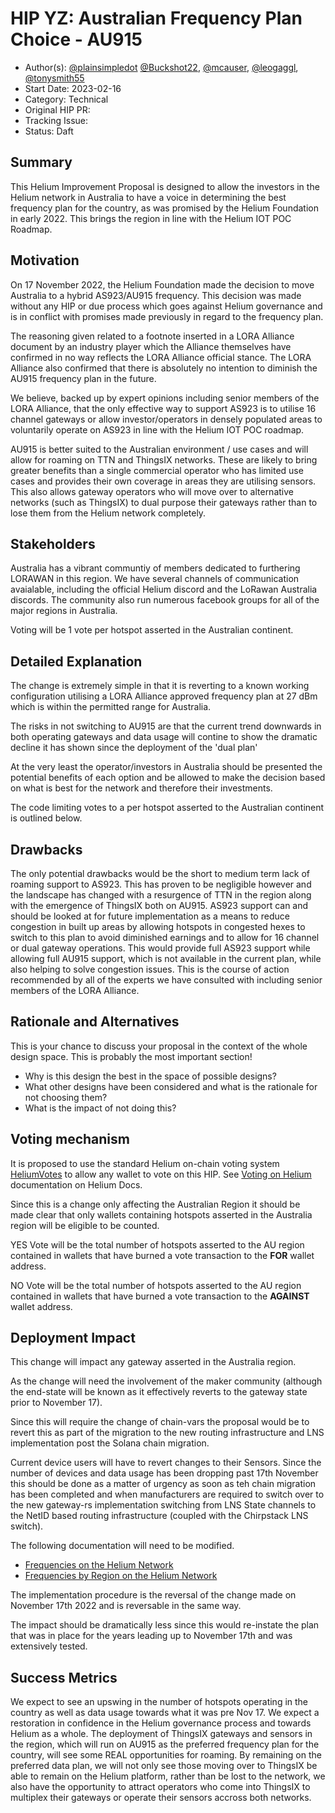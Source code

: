 # HIP YZ: Australian Frequency Plan Choice - AU915

- Author(s): [@plainsimpledot](https://github.com/plainsimpledot)
  [@Buckshot22](https://github.com/Buckshot22), [@mcauser](https://github.com/mcauser),
  [@leogaggl](https://github.com/leogaggl), [@tonysmith55](https://github.com/tonysmith55)
- Start Date: 2023-02-16
- Category: Technical
- Original HIP PR:
- Tracking Issue:
- Status: Daft

## Summary

This Helium Improvement Proposal is designed to allow the investors in the Helium network in Australia to have a voice in determining the best frequency plan for the country, as was promised by
the Helium Foundation in early 2022. This brings the region in line with the Helium IOT POC Roadmap.

## Motivation

On 17 November 2022, the Helium Foundation made the decision to move Australia to a hybrid
AS923/AU915 frequency. This decision was made without any HIP or due process which goes against
Helium governance and is in conflict with promises made previously in regard to the frequency plan.

The reasoning given related to a footnote inserted in a LORA Alliance document by an industry player
which the Alliance themselves have confirmed in no way reflects the LORA Alliance official stance.
The LORA Alliance also confirmed that there is absolutely no intention to diminish the AU915
frequency plan in the future.

We believe, backed up by expert opinions including senior members of the LORA Alliance, that the
only effective way to support AS923 is to utilise 16 channel gateways or allow investor/operators in
densely populated areas to voluntarily operate on AS923 in line with the Helium IOT POC roadmap.

AU915 is better suited to the Australian environment / use cases and will allow for roaming on TTN
and ThingsIX networks. These are likely to bring greater benefits than a single commercial operator
who has limited use cases and provides their own coverage in areas they are utilising sensors. This also allows gateway operators who will move over to alternative networks (such as ThingsIX) to dual purpose their gateways rather than to lose them from the Helium network completely.

## Stakeholders

Australia has a vibrant communtiy of members dedicated to furthering LORAWAN in this region. We have
several channels of communication avaialable, including the official Helium discord and the LoRawan
Australia discords. The community also run numerous facebook groups for all of the major regions in
Australia.

Voting will be 1 vote per hotspot asserted in the Australian continent.

## Detailed Explanation

The change is extremely simple in that it is reverting to a known working configuration utilising a
LORA Alliance approved frequency plan at 27 dBm which is within the permitted range for Australia.

The risks in not switching to AU915 are that the current trend downwards in both operating gateways
and data usage will contine to show the dramatic decline it has shown since the deployment of the
'dual plan'

At the very least the operator/investors in Australia should be presented the potential benefits of
each option and be allowed to make the decision based on what is best for the network and therefore
their investments.

The code limiting votes to a per hotspot asserted to the Australian continent is outlined below.

## Drawbacks

The only potential drawbacks would be the short to medium term lack of roaming support to AS923.
This has proven to be negligible however and the landscape has changed with a resurgence of TTN in the region along with the emergence of ThingsIX both on AU915.
AS923 support can and should be looked at for future implementation as a means to reduce congestion in built up areas by allowing hotspots in congested hexes to switch to this plan to avoid diminished earnings and to allow for 16 channel or dual gateway operations. 
This would provide full AS923 support while allowing full AU915 support, which is not available in the current plan, while also helping to solve congestion issues. This is the course of action recommended by all of the experts we have consulted with including senior members of the LORA Alliance.

## Rationale and Alternatives

This is your chance to discuss your proposal in the context of the whole design space. This is
probably the most important section!

- Why is this design the best in the space of possible designs?
- What other designs have been considered and what is the rationale for not choosing them?
- What is the impact of not doing this?

## Voting mechanism

It is proposed to use the standard Helium on-chain voting system [HeliumVotes](https://heliumvote.com) to allow any wallet to vote on this HIP. See [Voting on Helium](https://docs.helium.com/community-voting/) documentation on Helium Docs.

Since this is a change only affecting the Australian Region it should be made clear that only wallets containing hotspots asserted in the Australia region will be eligible to be counted.

YES Vote will be the total number of hotspots asserted to the AU region contained in wallets that have burned a vote transaction to the **FOR** wallet address.

NO Vote will be the total number of hotspots asserted to the AU region contained in wallets that have burned a vote transaction to the **AGAINST** wallet address.


## Deployment Impact

This change will impact any gateway asserted in the Australia region.

As the change will need the involvement of the maker community (although the end-state will be known as it effectively reverts to the gateway state prior to November 17).

Since this will require the change of chain-vars the proposal would be to revert this as part of the migration to the new routing infrastructure and LNS implementation post the Solana chain migration.

Current device users will have to revert changes to their Sensors. Since the number of devices and data usage has been dropping past 17th November this should be done as a matter of urgency as soon as teh chain migration has been completed and when manufacturers are required to switch over to the new gateway-rs implementation switching from LNS State channels to the NetID based routing infrastructure (coupled with the Chirpstack LNS switch).

The following documentation will need to be modified.

- [Frequencies on the Helium Network](https://docs.helium.com/lorawan-on-helium/frequency-plans)
- [Frequencies by Region on the Helium Network](https://docs.helium.com/lorawan-on-helium/region-plans)

The implementation procedure is the reversal of the change made on November 17th 2022 and is reversable in the same way.

The impact should be dramatically less since this would re-instate the plan that was in place for the years leading up to November 17th and was extensively tested.

## Success Metrics

We expect to see an upswing in the number of hotspots operating in the country as well as data usage
towards what it was pre Nov 17. We expect a restoration in confidence in the Helium governance
process and towards Helium as a whole. The deployment of ThingsIX gateways and sensors in the
region, which will run on AU915 as the preferred frequency plan for the country, will see some REAL
opportunities for roaming. By remaining on the preferred data plan, we will not only see those
moving over to ThingsIX be able to remain on the Helium platform, rather than be lost to the
network, we also have the opportunity to attract operators who come into ThingsIX to multiplex their
gateways or operate their sensors accross both networks.
